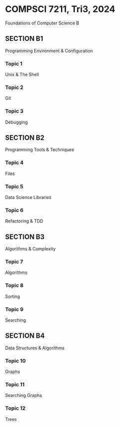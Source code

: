 # COMPSCI 7211, Tri3, 2024
Foundations of Computer Science B

## SECTION B1
Programming Environment & Configuration
### Topic 1
Unix & The Shell
### Topic 2
Git
### Topic 3
Debugging
 

## SECTION B2
Programming Tools & Techniques
### Topic 4
Files
### Topic 5
Data Science Libraries
### Topic 6
Refactoring & TDD
 

## SECTION B3
Algorithms & Complexity
### Topic 7
Algorithms
### Topic 8
Sorting
### Topic 9
Searching
 

## SECTION B4
Data Structures & Algorithms
### Topic 10
Graphs
### Topic 11
Searching Graphs
### Topic 12
Trees